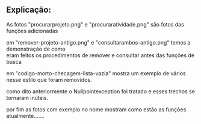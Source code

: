 <h2>Explicação:</h2>
<div><p>As fotos "procurarprojeto.png" e "procuraratividade.png" são fotos das funções adicionadas</div>
<div>em "remover-projeto-antigo.png" e "consultarambos-antigo.png" temos a demonstração de como</div>
<div>eram feitos os procedimentos de remover e consultar antes das funções de busca</div>
<div><p>em "codigo-morto-checagem-lista-vazia" mostra um exemplo de vários nesse estilo que foram removidos.</div>
<div>como dito anteriormente o Nullpointexception foi tratado e esses trechos se tornaram inúteis.</div>
<div><p>por fim as fotos com exemplo no nome mostram como estão as funções atualmente.......</div>
